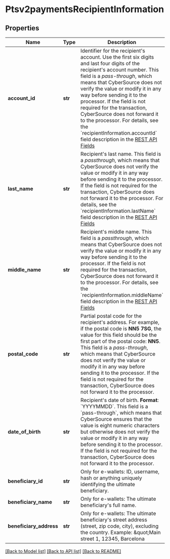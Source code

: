 # Ptsv2paymentsRecipientInformation

## Properties
Name | Type | Description | Notes
------------ | ------------- | ------------- | -------------
**account_id** | **str** | Identifier for the recipient&#39;s account. Use the first six digits and last four digits of the recipient&#39;s account number. This field is a _pass-through_, which means that CyberSource does not verify the value or modify it in any way before sending it to the processor. If the field is not required for the transaction, CyberSource does not forward it to the processor.  For details, see the &#x60;recipientInformation.accountId&#x60; field description in the [REST API Fields](https://developer.cybersource.com/content/dam/docs/cybs/en-us/apifields/reference/all/rest/api-fields.pdf)  | [optional] 
**last_name** | **str** | Recipient&#39;s last name. This field is a _passthrough_, which means that CyberSource does not verify the value or modify it in any way before sending it to the processor. If the field is not required for the transaction, CyberSource does not forward it to the processor.  For details, see the &#x60;recipientInformation.lastName&#x60; field description in the [REST API Fields](https://developer.cybersource.com/content/dam/docs/cybs/en-us/apifields/reference/all/rest/api-fields.pdf)  | [optional] 
**middle_name** | **str** | Recipient&#39;s middle name. This field is a _passthrough_, which means that CyberSource does not verify the value or modify it in any way before sending it to the processor. If the field is not required for the transaction, CyberSource does not forward it to the processor.  For details, see the &#x60;recipientInformation.middleName&#x60; field description in the [REST API Fields](https://developer.cybersource.com/content/dam/docs/cybs/en-us/apifields/reference/all/rest/api-fields.pdf)  | [optional] 
**postal_code** | **str** | Partial postal code for the recipient&#39;s address. For example, if the postal code is **NN5 7SG**, the value for this field should be the first part of the postal code: **NN5**. This field is a _pass-through_, which means that CyberSource does not verify the value or modify it in any way before sending it to the processor. If the field is not required for the transaction, CyberSource does not forward it to the processor.  | [optional] 
**date_of_birth** | **str** | Recipient&#39;s date of birth. **Format**: &#x60;YYYYMMDD&#x60;.  This field is a &#x60;pass-through&#x60;, which means that CyberSource ensures that the value is eight numeric characters but otherwise does not verify the value or modify it in any way before sending it to the processor. If the field is not required for the transaction, CyberSource does not forward it to the processor.  | [optional] 
**beneficiary_id** | **str** | Only for e-wallets: ID, username, hash or anything uniquely identifying the ultimate beneficiary.  | [optional] 
**beneficiary_name** | **str** | Only for e-wallets: The ultimate beneficiary&#39;s full name.  | [optional] 
**beneficiary_address** | **str** | Only for e-wallets: The ultimate beneficiary&#39;s street address (street, zip code, city), excluding the country. Example: \&quot;Main street 1, 12345, Barcelona  | [optional] 

[[Back to Model list]](../README.md#documentation-for-models) [[Back to API list]](../README.md#documentation-for-api-endpoints) [[Back to README]](../README.md)


